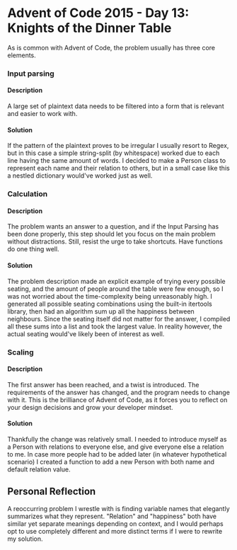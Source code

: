 # Advent of Code 2015 - Day 13: Knights of the Dinner Table
As is common with Advent of Code, the problem usually has three core elements.
### Input parsing
#### Description
A large set of plaintext data needs to be filtered into a form that is relevant and easier to work with.
#### Solution
If the pattern of the plaintext proves to be irregular I usually resort to Regex, but in this case a simple string-split (by whitespace) worked due to each line having the same amount of words. I decided to make a Person class to represent each name and their relation to others, but in a small case like this a nestled dictionary would've worked just as well.
### Calculation
#### Description
The problem wants an answer to a question, and if the Input Parsing has been done properly, this step should let you focus on the main problem without distractions. Still, resist the urge to take shortcuts. Have functions do one thing well.
#### Solution
The problem description made an explicit example of trying every possible seating, and the amount of people around the table were few enough, so I was not worried about the time-complexity being unreasonably high. I generated all possible seating combinations using the built-in itertools library, then had an algorithm sum up all the happiness between neighbours. Since the seating itself did not matter for the answer, I compiled all these sums into a list and took the largest value. In reality however, the actual seating would've likely been of interest as well.
### Scaling
#### Description
The first answer has been reached, and a twist is introduced. The requirements of the answer has changed, and the program needs to change with it. This is the brilliance of Advent of Code, as it forces you to reflect on your design decisions and grow your developer mindset.
#### Solution
Thankfully the change was relatively small. I needed to introduce myself as a Person with relations to everyone else, and give everyone else a relation to me. In case more people had to be added later (in whatever hypothetical scenario) I created a function to add a new Person with both name and default relation value.
## Personal Reflection
A reoccurring problem I wrestle with is finding variable names that elegantly summarizes what they represent. "Relation" and "happiness" both have similar yet separate meanings depending on context, and I would perhaps opt to use completely different and more distinct terms if I were to rewrite my solution.